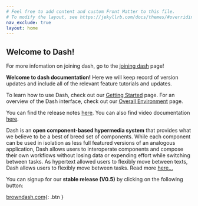```yaml
---
# Feel free to add content and custom Front Matter to this file.
# To modify the layout, see https://jekyllrb.com/docs/themes/#overriding-theme-defaults
nav_exclude: true
layout: home
---
```


## Welcome to Dash!

For more infomation on joining dash, go to the [joining dash](/Dash-Documentation/joining-dash) page!

**Welcome to dash documentation!** Here we will keep record of version updates and include all of the relevant feature tutorials and updates.

To learn how to use Dash, check out our [Getting Started](/markdown/getting-started.md) page. For an overview of the Dash interface, check out our [Overall Environment](/markdown/environment.md) page.

You can find the release notes [here](/Dash-Documentation/release-notes). You can also find video documentation [here](/Dash-Documentation/videos).

Dash is an **open component-based hypermedia system** that provides what we believe to be a best of breed set of components. While each component can be used in isolation as less full featured versions of an analogous application, Dash allows users to interoperate components and compose their own workflows without losing data or expending effort while switching between tasks. As hypertext allowed users to flexibly move between texts, Dash allows users to flexibly move between tasks. Read more [here...](/Dash-Documentation/about)

You can signup for our **stable release (V0.5)** by clicking on the following button:

[browndash.com](https://browndash.com/signup){: .btn }

<!-- And you can find our **experimental release (V0.5.1)** here, note that there is no guarentee of permanence on this release:

[dash-release.com](dash-release.eastus.cloudapp.azure.com:1050/signup){: .btn } -->

<!-- TYPESCRIPT CODE BLOCKS
```typescript
const list = [10, 20];
console.log(list.map(x => (x * x)))
```
-->

<!-- HOW TO CHANGE COLOR IN MARKDOWN
<span style="background:aliceblue">some text with a **lightblue** background</span>

<span style="color:red">some **red** text</span>
-->

<!-- These are a list of shortcuts available. -->

<!-- _[HTML]: Hyper Text Markup Language
_[W3C]: World Wide Web Consortium
_[NPM]: Node Package Manager
_[IDE]: Integrated Development Environment
_[MERN]: MongoDB, Express, React, NodeJS
_[Yarn]: Yet Another Resource Negotiator \*[ACLs]: Access Controls -->
